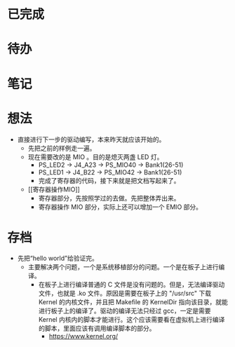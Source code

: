 # 已完成

# 待办

# 笔记

# 想法
- 直接进行下一步的驱动编写，本来昨天就应该开始的。
	- 先把之前的样例走一遍。
	- 现在需要改的是 MIO 。目的是熄灭两盏 LED 灯。
		- PS_LED2 -> J4_A23 -> PS_MIO40 -> Bank1(26-51)
		- PS_LED1 -> J4_B22 -> PS_MIO42 -> Bank1(26-51)
		- 完成了寄存器的代码，接下来就是把文档写起来了。
	- [[寄存器操作MIO]]
		- 寄存器部分，先按照学过的去做。先把整体弄出来。
		- 寄存器操作 MIO 部分，实际上还可以增加一个 EMIO 部分。

# 存档
- 先把“hello world”给验证完。
	- 主要解决两个问题，一个是系统移植部分的问题。一个是在板子上进行编译。
		- 在板子上进行编译普通的 C 文件是没有问题的。但是，无法编译驱动文件，也就是 .ko 文件。原因是需要在板子上的 "/usr/src" 下载 Kernel 的内核文件，并且把 Makefile 的 KernelDir 指向该目录，就能进行板子上的编译了。驱动的编译无法只经过 gcc，一定是需要 Kernel 内核内的脚本才能进行。这个应该需要看在虚拟机上进行编译的脚本，里面应该有调用编译脚本的部分。
			- https://www.kernel.org/